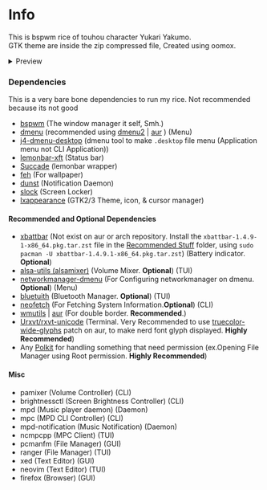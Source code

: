 # Info

This is bspwm rice of touhou character Yukari Yakumo.<br>
GTK theme are inside the zip compressed file, Created using oomox.

<details>
  
  <summary>Preview</summary>
  1. On screen: lemonbar
  <img src="https://raw.githubusercontent.com/927592/MyBelovedDotfiles/main/bspwm/bspwm_22-12-2022_EndeavourOS_laptop/preview.png">
  2. On screen: lemonbar, urxvt, dunst + mpd-notification, and dmenu(j4-dmenu-desktop).<br>
  On urxvt: tmux, ranger, ncmpcpp, epr.
  <img src="https://raw.githubusercontent.com/927592/MyBelovedDotfiles/main/bspwm/bspwm_22-12-2022_EndeavourOS_laptop/preview1.png">
  3. On screen: lemonbar & urxvt
  On urxvt: asciiworld, neofetch, and ncmpcpp
  <img src="https://raw.githubusercontent.com/927592/MyBelovedDotfiles/main/bspwm/bspwm_22-12-2022_EndeavourOS_laptop/preview2.png">
  
</details>

### Dependencies
This is a very bare bone dependencies to run my rice. Not recommended because its not good
- [bspwm](https://github.com/baskerville/bspwm) (The window manager it self, Smh.)
- [dmenu](https://tools.suckless.org/dmenu/) (recommended using [dmenu2](https://github.com/spcmd/dmenu2) | [aur](https://aur.archlinux.org/packages/dmenu2) ) (Menu)
- [j4-dmenu-desktop](https://github.com/enkore/j4-dmenu-desktop) (dmenu tool to make `.desktop` file menu (Application menu not CLI Application))
- [lemonbar-xft](https://github.com/drscream/lemonbar-xft) (Status bar)
- [Succade](https://github.com/domsson/succade) (lemonbar wrapper)
- [feh](https://github.com/derf/feh) (For wallpaper)
- [dunst](https://github.com/dunst-project/dunst) (Notification Daemon)
- [slock](https://tools.suckless.org/slock/) (Screen Locker)
- [lxappearance](https://archlinux.org/packages/community/x86_64/lxappearance-gtk3/) (GTK2/3 Theme, icon, & cursor manager)

#### Recommended and Optional Dependencies
- [xbattbar](https://packages.debian.org/sid/xbattbar) (Not exist on aur or arch repository. Install the `xbattbar-1.4.9-1-x86_64.pkg.tar.zst` file in the [Recommended Stuff](https://github.com/927592/MyBelovedDotfiles/blob/main/bspwm/bspwm_22-12-2022_EndeavourOS_laptop/Recommended%20stuff/xbattbar-1.4.9-1-x86_64.pkg.tar.zst) folder, using `sudo pacman -U xbattbar-1.4.9.1-x86_64.pkg.tar.zst`) (Battery indicator. **Optional**) 
- [alsa-utils (alsamixer)](https://github.com/alsa-project/alsa-utils) (Volume Mixer. **Optional**) (TUI)
- [networkmanager-dmenu](https://github.com/firecat53/networkmanager-dmenu) (For Configuring networkmanager on dmenu. **Optional**) (Menu)
- [bluetuith](https://github.com/darkhz/bluetuith) (Bluetooth Manager. **Optional**) (TUI)
- [neofetch](https://github.com/dylanaraps/neofetch) (For Fetching System Information.**Optional**) (CLI)
- [wmutils](https://github.com/wmutils/core) | [aur](https://aur.archlinux.org/packages/wmutils-git) (For double border. **Recommended**.)
- [Urxvt/rxvt-unicode](software.schmorp.de/pkg/rxvt-unicode.html) (Terminal. Very Recommended to use [truecolor-wide-glyphs](https://aur.archlinux.org/packages/rxvt-unicode-truecolor-wide-glyphs) patch on aur, to make nerd font glyph displayed. **Highly Recommended**)
- Any [Polkit](https://wiki.archlinux.org/title/Polkit) for handling something that need permission (ex.Opening File Manager using Root permission. **Highly Recommended**)

#### Misc
- pamixer (Volume Controller) (CLI)
- brightnessctl (Screen Brightness Controller) (CLI)
- mpd (Music player daemon) (Daemon)
- mpc (MPD CLI Controller) (CLI)
- mpd-notification (Music Notification) (Daemon)
- ncmpcpp (MPC Client) (TUI)
- pcmanfm (File Manager) (GUI)
- ranger (File Manager) (TUI)
- xed (Text Editor) (GUI)
- neovim (Text Editor) (TUI)
- firefox (Browser) (GUI)
